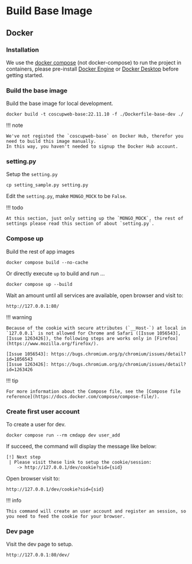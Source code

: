 # Build Base Image

## Docker

### Installation

We use the [docker compose](https://docs.docker.com/compose/) (not docker-compose) to run the project in containers, please pre-install [Docker Engine](https://docs.docker.com/engine/) or [Docker Desktop](https://docs.docker.com/get-docker/) before getting started.

### Build the base image

Build the base image for local development.

    docker build -t coscupweb-base:22.11.10 -f ./Dockerfile-base-dev ./

!!! note

    We've not registed the `coscupweb-base` on Docker Hub, therefor you need to build this image manually.
    In this way, you haven't needed to signup the Docker Hub account.

### setting.py

Setup the `setting.py`

    cp setting_sample.py setting.py

Edit the `setting.py`, make `MONGO_MOCK` to be `False`.

!!! todo

    At this section, just only setting up the `MONGO_MOCK`, the rest of settings please read this section of about `setting.py`.

### Compose up

Build the rest of app images

    docker compose build --no-cache

Or directly execute `up` to build and run ...

    docker compose up --build

Wait an amount until all services are available, open browser and visit to:

    http://127.0.0.1:80/

!!! warning

    Because of the cookie with secure attributes (`__Host-`) at local in `127.0.0.1` is not allowed for Chrome and Safari ([Issue 1056543], [Issue 1263426]), the following steps are works only in [Firefox](https://www.mozilla.org/firefox/).

    [Issue 1056543]: https://bugs.chromium.org/p/chromium/issues/detail?id=1056543
    [Issue 1263426]: https://bugs.chromium.org/p/chromium/issues/detail?id=1263426

!!! tip

    For more information about the Compose file, see the [Compose file reference](https://docs.docker.com/compose/compose-file/).

### Create first user account

To create a user for dev.

    docker compose run --rm cmdapp dev user_add

If succeed, the command will display the message like below:

    [!] Next step
     | Please visit these link to setup the cookie/session:
        -> http://127.0.0.1/dev/cookie?sid={sid}

Open browser visit to:

    http://127.0.0.1/dev/cookie?sid={sid}

!!! info

    This command will create an user account and register an session, so you need to feed the cookie for your browser.

### Dev page

Visit the dev page to setup.

    http://127.0.0.1:80/dev/
